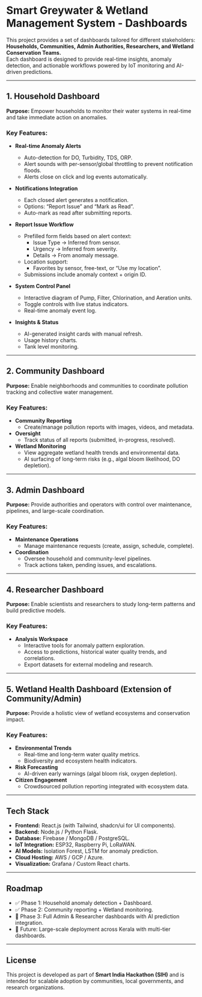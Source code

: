 # Smart Greywater & Wetland Management System - Dashboards

This project provides a set of dashboards tailored for different stakeholders: **Households, Communities, Admin Authorities, Researchers, and Wetland Conservation Teams.**  
Each dashboard is designed to provide real-time insights, anomaly detection, and actionable workflows powered by IoT monitoring and AI-driven predictions.

---

## 1. Household Dashboard
**Purpose:** Empower households to monitor their water systems in real-time and take immediate action on anomalies.  

### Key Features:
- **Real-time Anomaly Alerts**
  - Auto-detection for DO, Turbidity, TDS, ORP.
  - Alert sounds with per-sensor/global throttling to prevent notification floods.
  - Alerts close on click and log events automatically.
  
- **Notifications Integration**
  - Each closed alert generates a notification.
  - Options: “Report Issue” and “Mark as Read”.
  - Auto-mark as read after submitting reports.

- **Report Issue Workflow**
  - Prefilled form fields based on alert context:
    - Issue Type → Inferred from sensor.
    - Urgency → Inferred from severity.
    - Details → From anomaly message.
  - Location support:
    - Favorites by sensor, free-text, or “Use my location”.
  - Submissions include anomaly context + origin ID.

- **System Control Panel**
  - Interactive diagram of Pump, Filter, Chlorination, and Aeration units.
  - Toggle controls with live status indicators.
  - Real-time anomaly event log.

- **Insights & Status**
  - AI-generated insight cards with manual refresh.
  - Usage history charts.
  - Tank level monitoring.

---

## 2. Community Dashboard
**Purpose:** Enable neighborhoods and communities to coordinate pollution tracking and collective water management.  

### Key Features:
- **Community Reporting**
  - Create/manage pollution reports with images, videos, and metadata.
- **Oversight**
  - Track status of all reports (submitted, in-progress, resolved).
- **Wetland Monitoring**
  - View aggregate wetland health trends and environmental data.
  - AI surfacing of long-term risks (e.g., algal bloom likelihood, DO depletion).

---

## 3. Admin Dashboard
**Purpose:** Provide authorities and operators with control over maintenance, pipelines, and large-scale coordination.  

### Key Features:
- **Maintenance Operations**
  - Manage maintenance requests (create, assign, schedule, complete).
- **Coordination**
  - Oversee household and community-level pipelines.
  - Track actions taken, pending issues, and escalations.

---

## 4. Researcher Dashboard
**Purpose:** Enable scientists and researchers to study long-term patterns and build predictive models.  

### Key Features:
- **Analysis Workspace**
  - Interactive tools for anomaly pattern exploration.
  - Access to predictions, historical water quality trends, and correlations.
  - Export datasets for external modeling and research.

---

## 5. Wetland Health Dashboard (Extension of Community/Admin)
**Purpose:** Provide a holistic view of wetland ecosystems and conservation impact.  

### Key Features:
- **Environmental Trends**
  - Real-time and long-term water quality metrics.
  - Biodiversity and ecosystem health indicators.
- **Risk Forecasting**
  - AI-driven early warnings (algal bloom risk, oxygen depletion).
- **Citizen Engagement**
  - Crowdsourced pollution reporting integrated with ecosystem data.

---

## Tech Stack
- **Frontend:** React.js (with Tailwind, shadcn/ui for UI components).  
- **Backend:** Node.js / Python Flask.  
- **Database:** Firebase / MongoDB / PostgreSQL.  
- **IoT Integration:** ESP32, Raspberry Pi, LoRaWAN.  
- **AI Models:** Isolation Forest, LSTM for anomaly prediction.  
- **Cloud Hosting:** AWS / GCP / Azure.  
- **Visualization:** Grafana / Custom React charts.  

---

## Roadmap
- ✅ Phase 1: Household anomaly detection + Dashboard.  
- ✅ Phase 2: Community reporting + Wetland monitoring.  
- 🚧 Phase 3: Full Admin & Researcher dashboards with AI prediction integration.  
- 🚀 Future: Large-scale deployment across Kerala with multi-tier dashboards.  

---

## License
This project is developed as part of **Smart India Hackathon (SIH)** and is intended for scalable adoption by communities, local governments, and research organizations.
